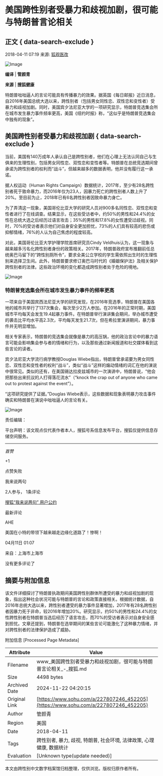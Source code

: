 # 美国跨性别者受暴力和歧视加剧，很可能与特朗普言论相关

## 正文 { data-search-exclude }


2018-04-11 07:19 来源: [狐观医改](https://www.sohu.com/a/227807246_452205?spm=smpc.content-abroad.content.1.1732249172742nsqsq6H)

![Image](http://5b0988e595225.cdn.sohucs.com/images/20180410/fb14bccc480146d8919fd62f1e6304f4.jpeg)

**编译** | **管颜青**

**来源** | **搜狐健康**

特朗普咄咄逼人的言论可能具有传播暴力的效果。据英国《每日邮报》近日消息，自2016年美国总统大选以来，跨性别者（包括男女同性恋、双性恋和变性者）受暴力和歧视加剧。同时，美国宾夕法尼亚大学的一项研究显示，特朗普竞选集会所在城市发生暴力事件频率更高，美国《纽约时报》称，“这似乎是特朗普竞选集会中独有的现象”。

## 美国跨性别者受暴力和歧视加剧 { data-search-exclude }

当前，美国有140万成年人承认自己是跨性别者，他们在心理上无法认同自己与生俱来的生理性别，包括男女同性恋、双性恋和变性者等。特朗普在总统竞选期间曾承诺为跨性别者的权利而“战斗”，但越来越多的数据表明，他并没有履行这一承诺。

据人权运动（Human Rights Campaign）数据统计，2017年，至少有28名跨性别者死于致命暴力，而2016年仅为23人，因暴力死亡的跨性别者人数上升了20%。至目前为止，2018年已有6名跨性别者因致命暴力身亡。

为了弄清这一现象，美国哥伦比亚大学的研究人员对900多名同性恋、双性恋和变性者进行了在线调查。结果显示，在这些受访者中，约50%的男性和24.4%的女性在总统大选之后经历过语言攻击；35%的男性和17.8%的女性遭受过歧视。同时，70%的受访者表示他们对自身安全更加担忧，73%的人们具有较高的悲伤或抑郁情绪，76%的人认为自己焦虑的程度较高。

对此，美国哥伦比亚大学护理学院首席研究员Cindy Veldhuis认为，这一现象与越来越多污名化跨性别者身份的政策相关。2017年，特朗普政府宣布推翻前任总统奥巴马留下的“跨性别厕所令”，要求全美公立学校的学生需依照出生时的生理性别来选择卫生间。此外，特朗普要求修订奥巴马时代的《婚姻保护法》及相关保护跨性别者的法律。这些政治环境的变化都造成跨性别者处于危险的境地。

![Image](http://5b0988e595225.cdn.sohucs.com/images/20180410/d34ba9066cdf4161821a7af1a8124ea9.jpeg)

### 特朗普竞选集会所在城市发生暴力事件的频率更高

一项来自于美国宾西法尼亚大学的研究发现，在2016年竞选季，特朗普在美国各地的城市共举行了137次集会，每次至少2万人参加。在2016年的正常时期，美国城市平均每天会发生19.4起暴力事件。在特朗普举行演讲集会期间，举办城市遭受的袭击比平均水平高2.3次，平均每天发生21.7次，但在希拉里演讲期间，暴力事件并无明显增加。

相关专家表示，特朗普的竞选集会就像是暴力的高压锅，他的政治言论中的暴力语言可能会影响集会参与者的情绪和行为，以及那些通过新闻报道和社交媒体看到这些言论的读者。

宾夕法尼亚大学流行病学教授Douglas Wiebe指出，特朗普曾承诺要为男女同性恋、双性恋和变性者的权利“战斗”，类似“战斗”这样的煽动情绪的词汇在他的演说中很常见。类似的还有，在美国锡达拉皮兹城市的一次演讲中，特朗普说，“他会把那些出来抗议的人打得落花流水”（“knock the crap out of anyone who came out to protest against the event”）。

“这项研究提供了证据。”Douglas Wiebe表示，这些数据和现象表明暴力攻击事件确实和特朗普在演说中咄咄逼人的言论有关。

![Image](http://5b0988e595225.cdn.sohucs.com/images/20180410/6709ad7ce633478ba25f1be14c1c2d68.jpeg)

责任编辑：

平台声明：该文观点仅代表作者本人，搜狐号系信息发布平台，搜狐仅提供信息存储空间服务。

---

_首赞_

+1

点赞失败

我来说两句

2人参与， 1条评论

[搜狐“我来说两句” 用户公约](http://zt.pinglun.sohu.com/s2014/sljyhgy/index.shtml)

最新评论

AHE

美国在小特的带领下越来越走边缘化道路了！惨啊！

04月11日 01:07

来自：上海市上海市

没有更多评论了

## 摘要与附加信息

<!-- tcd_abstract -->
该文件详细探讨了特朗普执政期间美国跨性别群体所遭受的暴力和歧视加剧的现象，指出这种社会状况可能与特朗普的言论和政策直接相关。根据统计数据，自2016年总统大选以来，跨性别者遭受的暴力事件显著增加，2017年有28名跨性别者因暴力死于非命，较2016年增加20%。研究显示，约50%的男性和24.4%的女性跨性别者在特朗普当选后经历了语言攻击，而70%的受访者表示对自身安全感到担忧。文章还提到，特朗普在选举期间的某些言论可能激化了这种暴力情绪，并对跨性别者的法律保护造成了威胁。
<!-- tcd_abstract_end -->

附加信息 [Processed Page Metadata]

| Attribute       | Value                                  |
|-----------------|----------------------------------------|
| Filename        | www_美国跨性别者受暴力和歧视加剧，很可能与特朗普言论相关_-_搜狐.md                             |
| Size            | 4498 bytes                           |
| Archived Date   | 2024-11-22 04:20:15                             |
| Original Link   | [https://www.sohu.com/a/227807246_452205](https://www.sohu.com/a/227807246_452205)                       |
| Author          | 管颜青                               |
| Region          | 美国                               |
| Date            | 2018-04-11                                 |
| Tags            | 跨性别者, 暴力, 歧视, 特朗普, 社会环境, 法律政策, 心理健康, 数据统计                                 |
| Evaluation            | [Unknown type(update needed)]                                 |
<!-- tcd_table_end -->

本文由跨性别中文数字档案馆归档整理，仅供浏览。版权归原作者所有。
